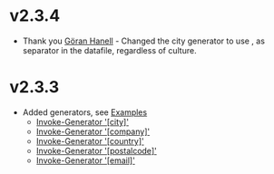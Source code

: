 # v2.3.4

- Thank you [Göran Hanell](https://github.com/imaginetobe) - Changed the city generator to use , as separator in the datafile, regardless of culture.

# v2.3.3

- Added generators, see [Examples](./Examples)
    -  [Invoke-Generator '[city]'](./Examples/CityTemplate.ps1)
    -  [Invoke-Generator '[company]'](./Examples/CompanyTemplate.ps1)
    -  [Invoke-Generator '[country]'](./Examples/countryTemplate.ps1)
    -  [Invoke-Generator '[postalcode]'](./Examples/postalcodeTemplate.ps1)
    -  [Invoke-Generator '[email]'](./Examples/emailTemplate.ps1)